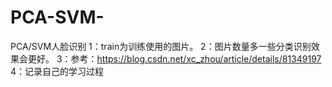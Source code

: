 # PCA-SVM-
PCA/SVM人脸识别
1：train为训练使用的图片。
2：图片数量多一些分类识别效果会更好。
3：参考：https://blog.csdn.net/xc_zhou/article/details/81349197
4：记录自己的学习过程
